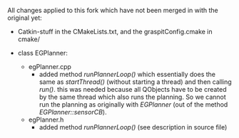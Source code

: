 All changes applied to this fork which have not been merged in with the original yet:

- Catkin-stuff in the CMakeLists.txt, and the graspitConfig.cmake in cmake/

- class EGPlanner:
    * egPlanner.cpp
        - added method *runPlannerLoop()* which essentially does the same as *startThread()* (without starting a thread) and then calling *run()*.
          this was needed because all QObjects have to be created by the same thread which also runs the planning. So we cannot run the planning
          as originally with *EGPlanner* (out of the method *EGPlanner::sensorCB*). 
    * egPlanner.h
        - added method *runPlannerLoop()* (see description in source file)


